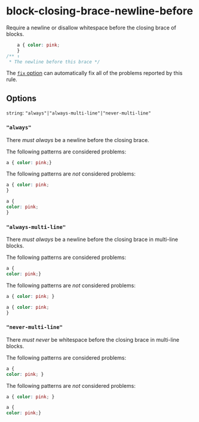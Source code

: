# block-closing-brace-newline-before

Require a newline or disallow whitespace before the closing brace of blocks.

```css
    a { color: pink;
    }
/** ↑
 * The newline before this brace */
```

The [`fix` option](https://stylelint.io/user-guide/options#fix) can automatically fix all of the problems reported by this rule.

## Options

`string`: `"always"|"always-multi-line"|"never-multi-line"`

### `"always"`

There _must always_ be a newline before the closing brace.

The following patterns are considered problems:

```css
a { color: pink;}
```

The following patterns are _not_ considered problems:

```css
a { color: pink;
}
```

```css
a {
color: pink;
}
```

### `"always-multi-line"`

There _must always_ be a newline before the closing brace in multi-line blocks.

The following patterns are considered problems:

```css
a {
color: pink;}
```

The following patterns are _not_ considered problems:

```css
a { color: pink; }
```

```css
a { color: pink;
}
```

### `"never-multi-line"`

There _must never_ be whitespace before the closing brace in multi-line blocks.

The following patterns are considered problems:

```css
a {
color: pink; }
```

The following patterns are _not_ considered problems:

```css
a { color: pink; }
```

```css
a {
color: pink;}
```
